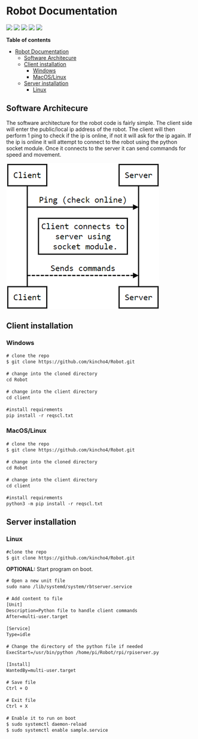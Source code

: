 # Robot Documentation

![](https://img.shields.io/github/issues/kincho4/Robot) ![](https://img.shields.io/github/forks/kincho4/Robot) ![](https://img.shields.io/github/stars/kincho4/Robot) ![](https://img.shields.io/github/license/kincho4/Robot) ![](https://img.shields.io/github/contributors/kincho4/Robot)

**Table of contents**

- [Robot Documentation](#robot-documentation)
  * [Software Architecure](#software-architecure)
  * [Client installation](#client-installation)
    + [Windows](#windows)
    + [MacOS/Linux](#macos-linux)
  * [Server installation](#server-installation)
    + [Linux](#linux)

## Software Architecure
The software architecture for the robot code is fairly simple. The client side will enter the public/local ip address of the robot. The client will then perform 1 ping to check if the ip is online, if not it will ask for the ip again. If the ip is online it will attempt to connect to the robot using the python socket module. Once it connects to the server it can send commands for speed and movement.

![](https://raw.githubusercontent.com/kincho4/Robot/master/images/diagram.png)

## Client installation
### Windows
```
# clone the repo
$ git clone https://github.com/kincho4/Robot.git

# change into the cloned directory
cd Robot

# change into the client directory
cd client

#install requirements
pip install -r reqscl.txt
```
### MacOS/Linux
```
# clone the repo
$ git clone https://github.com/kincho4/Robot.git

# change into the cloned directory
cd Robot

# change into the client directory
cd client

#install requirements
python3 -m pip install -r reqscl.txt
```

## Server installation
### Linux
```
#clone the repo
$ git clone https://github.com/kincho4/Robot.git
```
**OPTIONAL:** Start program on boot.
```
# Open a new unit file
sudo nano /lib/systemd/system/rbtserver.service

# Add content to file
[Unit]
Description=Python file to handle client commands
After=multi-user.target

[Service]
Type=idle

# Change the directory of the python file if needed
ExecStart=/usr/bin/python /home/pi/Robot/rpi/rpiserver.py

[Install]
WantedBy=multi-user.target

# Save file
Ctrl + O

# Exit file
Ctrl + X

# Enable it to run on boot
$ sudo systemctl daemon-reload
$ sudo systemctl enable sample.service
```
